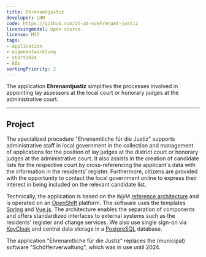 ```yaml
---
title: Ehrenamtjustiz
developer: LHM
code: https://github.com/it-at-m/ehrenamt-justiz
licensingmodel: open source
license: MIT
tags:
- application
- eigenentwicklung
- start2024
- k8s
sortingPriority: 2
---
```


The application __Ehrenamtjustiz__ simplifies the processes involved in appointing lay assessors at the local court or honorary judges at the administrative court.

---

## Project

The specialized procedure "Ehrenamtliche für die Justiz" supports administrative staff in local government in the collection and management of applications for the position of lay judges at the district court or honorary judges at the administrative court. It also assists in the creation of candidate lists for the respective court by cross-referencing the applicant's data with the information in the residents' register. Furthermore, citizens are provided with the opportunity to contact the local government online to express their interest in being included on the relevant candidate list.

Technically, the application is based on the it@M [reference architecture](https://github.com/it-at-m/refarch) and is operated on an [OpenShift](openshift.md) platform. The software uses the templates [Spring](spring.md) and [Vue.js](vuejs.md). The architecture enables the separation of components and offers standardized interfaces to external systems such as the residents' register and change services. We also use single sign-on via [KeyCloak](keycloak.md) and central data storage in a [PostgreSQL](postgresql.md) database.

The application "Ehrenamtliche für die Justiz" replaces the (municipal) software "Schöffenverwaltung", which was in use until 2024.
